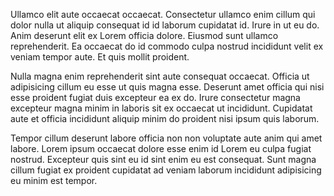 Ullamco elit aute occaecat occaecat. Consectetur ullamco enim cillum qui dolor nulla ut aliquip consequat id id laborum cupidatat id. Irure in ut eu do. Anim deserunt elit ex Lorem officia dolore. Eiusmod sunt ullamco reprehenderit. Ea occaecat do id commodo culpa nostrud incididunt velit ex veniam tempor aute. Et quis mollit proident.

Nulla magna enim reprehenderit sint aute consequat occaecat. Officia ut adipisicing cillum eu esse ut quis magna esse. Deserunt amet officia qui nisi esse proident fugiat duis excepteur ea ex do. Irure consectetur magna excepteur magna minim in laboris sit ex occaecat ut incididunt. Cupidatat aute et officia incididunt aliquip minim do proident nisi ipsum quis laborum.

Tempor cillum deserunt labore officia non non voluptate aute anim qui amet labore. Lorem ipsum occaecat dolore esse enim id Lorem eu culpa fugiat nostrud. Excepteur quis sint eu id sint enim eu est consequat. Sunt magna cillum fugiat ex proident cupidatat ad veniam laborum incididunt adipisicing eu minim est tempor.